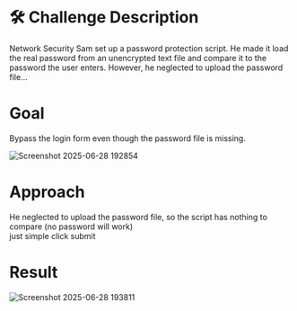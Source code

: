 # 🛠 Challenge Description
Network Security Sam set up a password protection script. He made it load the real password from an unencrypted text file and compare it to the password the user enters. 
However, he neglected to upload the password file...

#  Goal
Bypass the login form even though the password file is missing.

![Screenshot 2025-06-28 192854](https://github.com/user-attachments/assets/d7caea32-8c84-4148-9777-50ecb8d05647)


# Approach
He neglected to upload the password file, so the script has nothing to compare (no password will work) </br>
just simple click submit

#  Result

![Screenshot 2025-06-28 193811](https://github.com/user-attachments/assets/5fc184d1-76aa-46c1-b89d-14e4b92643af)



 
